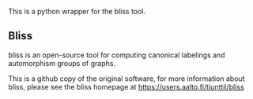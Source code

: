 This is a python wrapper for the bliss tool.


Bliss
-----

bliss is an open-source tool for computing
canonical labelings and automorphism groups of graphs.

This is a github copy of the original software,
for more information about bliss, please see the bliss homepage at
https://users.aalto.fi/tjunttil/bliss
